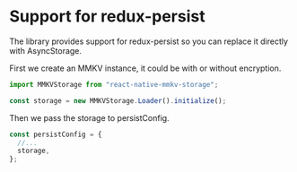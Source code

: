 # Support for redux-persist

The library provides support for redux-persist so you can replace it directly with AsyncStorage.

First we create an MMKV instance, it could be with or without encryption. 

```js
import MMKVStorage from "react-native-mmkv-storage";

const storage = new MMKVStorage.Loader().initialize();
```

Then we pass the storage to persistConfig.

```js
const persistConfig = {
  //...
  storage,
};
```
